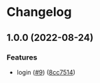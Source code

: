 # Changelog

## 1.0.0 (2022-08-24)


### Features

* login ([#9](https://github.com/nugaon/blossom/issues/9)) ([8cc7514](https://github.com/nugaon/blossom/commit/8cc75140e38bc341d2c6edaa7bf4203500d35e22))
